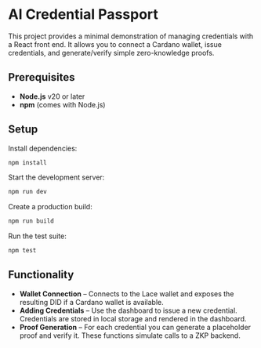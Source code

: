 # AI Credential Passport

This project provides a minimal demonstration of managing credentials with a React front end. It allows you to connect a Cardano wallet, issue credentials, and generate/verify simple zero-knowledge proofs.

## Prerequisites

- **Node.js** v20 or later
- **npm** (comes with Node.js)

## Setup

Install dependencies:

```bash
npm install
```

Start the development server:

```bash
npm run dev
```

Create a production build:

```bash
npm run build
```

Run the test suite:

```bash
npm test
```

## Functionality

- **Wallet Connection** – Connects to the Lace wallet and exposes the resulting DID if a Cardano wallet is available.
- **Adding Credentials** – Use the dashboard to issue a new credential. Credentials are stored in local storage and rendered in the dashboard.
- **Proof Generation** – For each credential you can generate a placeholder proof and verify it. These functions simulate calls to a ZKP backend.

